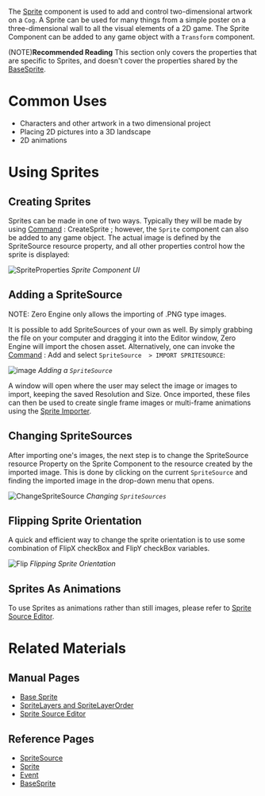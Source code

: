 The [Sprite](https://github.com/ZilchEngine/ZilchDocs/blob/master/zero_editor_documentation/code_reference/class_reference/sprite.markdown) component is used to add and control two-dimensional artwork on a `Cog`. A Sprite can be used for many things from a simple poster on a three-dimensional wall to all the visual elements of a 2D game. The Sprite Component can be added to any game object with a `Transform` component.

(NOTE)**Recommended Reading** This section only covers the properties that are specific to Sprites, and doesn't cover the properties shared by the [BaseSprite](https://github.com/ZilchEngine/ZilchDocs/blob/master/zero_editor_documentation/code_reference/class_reference/basesprite.markdown).
 # Common Uses

 - Characters and other artwork in a two dimensional project
 - Placing 2D pictures into a 3D landscape
 - 2D animations 

 # Using Sprites
 ## Creating Sprites
Sprites can be made in one of two ways. Typically they will be made by using [Command](https://github.com/ZilchEngine/ZilchDocs/blob/master/zero_editor_documentation/zeromanual/editor/editorcommands/commands.markdown) : CreateSprite ; however, the `Sprite` component can also be added to any game object.  The actual image is defined by the SpriteSource resource property, and all other properties control how the sprite is displayed:



![SpriteProperties](https://media.githubusercontent.com/media/ZilchEngine/ZilchFiles/master/doc_files/47784.png) *Sprite Component UI*


 ## Adding a SpriteSource
NOTE: Zero Engine only allows the importing of .PNG type images.

It is possible to add SpriteSources of your own as well. By simply grabbing the file on your computer and dragging it into the Editor window, Zero Engine will import the chosen asset. Alternatively, one can invoke the [Command](https://github.com/ZilchEngine/ZilchDocs/blob/master/zero_editor_documentation/zeromanual/editor/editorcommands/commands.markdown) : Add  and select `SpriteSource  > IMPORT SPRITESOURCE`:



![image](https://media.githubusercontent.com/media/ZilchEngine/ZilchFiles/master/doc_files/45986.png) *Adding a `SpriteSource`*


A window will open where the user may select the image or images to import, keeping the saved Resolution and Size. Once imported, these files can then be used to create single frame images or multi-frame animations using the [Sprite Importer](https://github.com/ZilchEngine/ZilchDocs/blob/master/zero_editor_documentation/zeromanual/graphics/sprites/spriteimporter.markdown).

 ## Changing SpriteSources
After importing one's images, the next step is to change the SpriteSource resource Property on the Sprite Component to the resource created by the imported image. This is done by clicking on the current `SpriteSource` and finding the imported image in the drop-down menu that opens.



![ChangeSpriteSource](https://media.githubusercontent.com/media/ZilchEngine/ZilchFiles/master/doc_files/47786.png) *Changing `SpriteSources`*


 ## Flipping Sprite Orientation
A quick and efficient way to change the sprite orientation is to use some combination of FlipX checkBox and FlipY checkBox variables.



![Flip](https://media.githubusercontent.com/media/ZilchEngine/ZilchFiles/master/doc_files/47789.gif) *Flipping Sprite Orientation*


 ## Sprites As Animations
To use Sprites as animations rather than still images, please refer to [Sprite Source Editor](https://github.com/ZilchEngine/ZilchDocs/blob/master/zero_editor_documentation/zeromanual/graphics/sprites/spritesourceeditor.markdown).

 # Related Materials
 ## Manual Pages
- [Base Sprite](https://github.com/ZilchEngine/ZilchDocs/blob/master/zero_editor_documentation/zeromanual/graphics/sprites/basesprite.markdown)
- [SpriteLayers and SpriteLayerOrder](https://github.com/ZilchEngine/ZilchDocs/blob/master/zero_editor_documentation/zeromanual/graphics/sprites/spritelayer.markdown)
- [Sprite Source Editor](https://github.com/ZilchEngine/ZilchDocs/blob/master/zero_editor_documentation/zeromanual/graphics/sprites/spritesourceeditor.markdown)


 ## Reference Pages
- [SpriteSource](https://github.com/ZilchEngine/ZilchDocs/blob/master/zero_editor_documentation/code_reference/class_reference/spritesource.markdown) 
- [Sprite](https://github.com/ZilchEngine/ZilchDocs/blob/master/zero_editor_documentation/code_reference/class_reference/sprite.markdown) 
- [Event](https://github.com/ZilchEngine/ZilchDocs/blob/master/zero_editor_documentation/code_reference/class_reference/event.markdown) 
- [BaseSprite](https://github.com/ZilchEngine/ZilchDocs/blob/master/zero_editor_documentation/code_reference/class_reference/basesprite.markdown)  

 